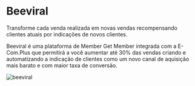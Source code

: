 # Beeviral

Transforme cada venda realizada em novas vendas recompensando clientes atuais por indicações de novos clientes.

Beeviral é uma plataforma de Member Get Member integrada com a E-Com.Plus que permitirá a você aumentar até 30% das vendas criando e automatizando a indicação de clientes como um novo canal de aquisição mais barato e com maior taxa de conversão.

![beeviral](https://user-images.githubusercontent.com/35343551/191881250-057bcd99-aa1d-4eae-bb76-dbea8947a535.jpg)
